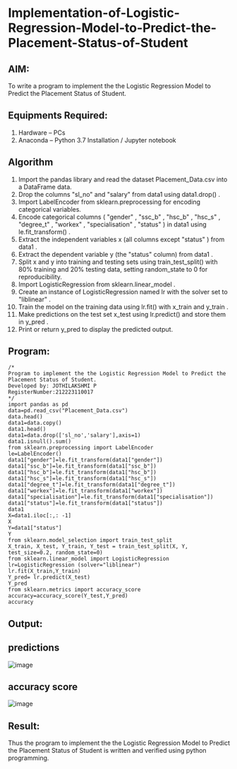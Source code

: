 # Implementation-of-Logistic-Regression-Model-to-Predict-the-Placement-Status-of-Student

## AIM:
To write a program to implement the the Logistic Regression Model to Predict the Placement Status of Student.

## Equipments Required:
1. Hardware – PCs
2. Anaconda – Python 3.7 Installation / Jupyter notebook

## Algorithm
1. Import the pandas library and read the dataset Placement_Data.csv into a DataFrame data.
2. Drop the columns "sl_no" and "salary" from data1 using data1.drop() .
3. Import LabelEncoder from sklearn.preprocessing for encoding categorical variables.
4. Encode categorical columns
( "gender" , "ssc_b" , "hsc_b" , "hsc_s" , "degree_t" , "workex" , "specialisation" , "status" )
in data1 using le.fit_transform() .
5. Extract the independent variables x (all columns except "status" ) from data1 .
6. Extract the dependent variable y (the "status" column) from data1 .
7. Split x and y into training and testing sets using train_test_split() with 80% training and
20% testing data, setting random_state to 0 for reproducibility.
8. Import LogisticRegression from sklearn.linear_model .
9. Create an instance of LogisticRegression named lr with the solver set to "liblinear" .
10. Train the model on the training data using lr.fit() with x_train and y_train .
11. Make predictions on the test set x_test using lr.predict() and store them in y_pred .
12. Print or return y_pred to display the predicted output.

## Program:
```
/*
Program to implement the the Logistic Regression Model to Predict the Placement Status of Student.
Developed by: JOTHILAKSHMI P
RegisterNumber:212223110017  
*/
import pandas as pd
data=pd.read_csv("Placement_Data.csv")
data.head()
data1=data.copy()
data1.head()
data1=data.drop(['sl_no','salary'],axis=1)
data1.isnull().sum()
from sklearn.preprocessing import LabelEncoder
le=LabelEncoder()
data1["gender"]=le.fit_transform(data1["gender"])
data1["ssc_b"]=le.fit_transform(data1["ssc_b"])
data1["hsc_b"]=le.fit_transform(data1["hsc_b"])
data1["hsc_s"]=le.fit_transform(data1["hsc_s"])
data1["degree_t"]=le.fit_transform(data1["degree_t"])
data1["workex"]=le.fit_transform(data1["workex"])
data1["specialisation"]=le.fit_transform(data1["specialisation"])
data1["status"]=le.fit_transform(data1["status"])
data1
X=data1.iloc[:,: -1]
X
Y=data1["status"]
Y
from sklearn.model_selection import train_test_split
X_train, X_test, Y_train, Y_test = train_test_split(X, Y, test_size=0.2, random_state=0)
from sklearn.linear_model import LogisticRegression
lr=LogisticRegression (solver="liblinear")
lr.fit(X_train,Y_train)
Y_pred= lr.predict(X_test)
Y_pred
from sklearn.metrics import accuracy_score
accuracy=accuracy_score(Y_test,Y_pred)
accuracy
```

## Output:

## predictions
![image](https://github.com/user-attachments/assets/013b160f-6694-4c79-b7bc-585ba5c6a95c)

## accuracy score
![image](https://github.com/user-attachments/assets/ab294639-d45d-4b1b-b1f6-13c94f9ee2f8)




## Result:
Thus the program to implement the the Logistic Regression Model to Predict the Placement Status of Student is written and verified using python programming.
